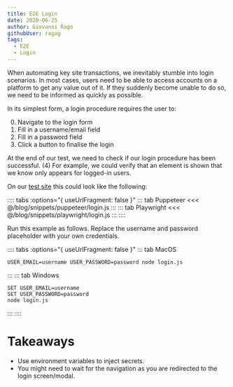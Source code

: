 ```yaml
---
title: E2E Login
date: 2020-06-25
author: Giovanni Rago
githubUser: ragog
tags: 
  - E2E
  - Login
---
```


When automating key site transactions, we inevitably stumble into login scenarios. In most cases, users need to be able to access accounts on a platform to get any value out of it. If they suddenly become unable to do so, we need to be informed as quickly as possible.

In its simplest form, a login procedure requires the user to:

0. Navigate to the login form
1. Fill in a username/email field
2. Fill in a password field
3. Click a button to finalise the login

At the end of our test, we need to check if our login procedure has been successful. (4) For example, we could verify that an element is shown that we know only appears for logged-in users.

On our [test site](https://danube-store.herokuapp.com/) this could look like the following:

:::: tabs :options="{ useUrlFragment: false }"
::: tab Puppeteer 
<<< @/blog/snippets/puppeteer/login.js
:::
::: tab Playwright
<<< @/blog/snippets/playwright/login.js
:::
::::

Run this example as follows. Replace the username and password placeholder with your own credentials.

:::: tabs :options="{ useUrlFragment: false }"
::: tab MacOS
```shell script
USER_EMAIL=username USER_PASSWORD=password node login.js
```
:::
::: tab Windows
```shell script
SET USER_EMAIL=username
SET USER_PASSWORD=password
node login.js
```
:::
::::

# Takeaways

- Use environment variables to inject secrets.
- You might need to wait for the navigation as you are redirected to the login screen/modal.

